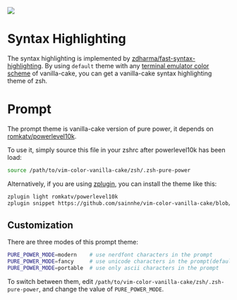 ![](https://user-images.githubusercontent.com/37491630/61169853-7ecfea80-a551-11e9-9f6f-4543a34f0267.png)

# Syntax Highlighting

The syntax highlighting is implemented by [zdharma/fast-syntax-highlighting](https://github.com/zdharma/fast-syntax-highlighting). By using `default` theme with any [terminal emulator color scheme](https://github.com/sainnhe/vim-color-vanilla-cake#terminal-emulators) of vanilla-cake, you can get a vanilla-cake syntax highlighting theme of zsh.

# Prompt

The prompt theme is vanilla-cake version of pure power, it depends on [romkatv/powerlevel10k](https://github.com/romkatv/powerlevel10k).

To use it, simply source this file in your zshrc after powerlevel10k has been load:

```zsh
source /path/to/vim-color-vanilla-cake/zsh/.zsh-pure-power
```

Alternatively, if you are using [zplugin](https://github.com/zdharma/zplugin), you can install the theme like this:

```zsh
zplugin light romkatv/powerlevel10k
zplugin snippet https://github.com/sainnhe/vim-color-vanilla-cake/blob/master/zsh/.zsh-pure-power
```

## Customization

There are three modes of this prompt theme:

```zsh
PURE_POWER_MODE=modern    # use nerdfont characters in the prompt
PURE_POWER_MODE=fancy     # use unicode characters in the prompt(default)
PURE_POWER_MODE=portable  # use only ascii characters in the prompt
```

To switch between them, edit `/path/to/vim-color-vanilla-cake/zsh/.zsh-pure-power`, and change the value of `PURE_POWER_MODE`.
